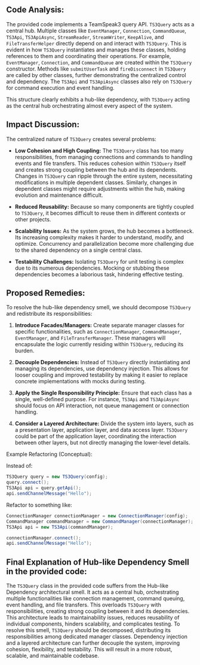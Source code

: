 ## Code Analysis:

The provided code implements a TeamSpeak3 query API. `TS3Query` acts as a central hub. Multiple classes like `EventManager`, `Connection`, `CommandQueue`, `TS3Api`, `TS3ApiAsync`, `StreamReader`, `StreamWriter`, `KeepAlive`, and `FileTransferHelper` directly depend on and interact with `TS3Query`. This is evident in how `TS3Query` instantiates and manages these classes, holding references to them and coordinating their operations. For example, `EventManager`, `Connection`, and `CommandQueue` are created within the `TS3Query` constructor. Methods like `submitUserTask` and `fireDisconnect` in `TS3Query` are called by other classes, further demonstrating the centralized control and dependency. The `TS3Api` and `TS3ApiAsync` classes also rely on `TS3Query` for command execution and event handling.

This structure clearly exhibits a hub-like dependency, with `TS3Query` acting as the central hub orchestrating almost every aspect of the system.

## Impact Discussion:

The centralized nature of `TS3Query` creates several problems:

-   **Low Cohesion and High Coupling:** The `TS3Query` class has too many responsibilities, from managing connections and commands to handling events and file transfers. This reduces cohesion within `TS3Query` itself and creates strong coupling between the hub and its dependents. Changes in `TS3Query` can ripple through the entire system, necessitating modifications in multiple dependent classes. Similarly, changes in dependent classes might require adjustments within the hub, making evolution and maintenance difficult.

-   **Reduced Reusability:** Because so many components are tightly coupled to `TS3Query`, it becomes difficult to reuse them in different contexts or other projects.

-   **Scalability Issues:** As the system grows, the hub becomes a bottleneck. Its increasing complexity makes it harder to understand, modify, and optimize. Concurrency and parallelization become more challenging due to the shared dependency on a single central class.

-   **Testability Challenges:** Isolating `TS3Query` for unit testing is complex due to its numerous dependencies. Mocking or stubbing these dependencies becomes a laborious task, hindering effective testing.

## Proposed Remedies:

To resolve the hub-like dependency smell, we should decompose `TS3Query` and redistribute its responsibilities:

1. **Introduce Facades/Managers:** Create separate manager classes for specific functionalities, such as `ConnectionManager`, `CommandManager`, `EventManager`, and `FileTransferManager`. These managers will encapsulate the logic currently residing within `TS3Query`, reducing its burden.

2. **Decouple Dependencies:** Instead of `TS3Query` directly instantiating and managing its dependencies, use dependency injection. This allows for looser coupling and improved testability by making it easier to replace concrete implementations with mocks during testing.

3. **Apply the Single Responsibility Principle:** Ensure that each class has a single, well-defined purpose. For instance, `TS3Api` and `TS3ApiAsync` should focus on API interaction, not queue management or connection handling.

4. **Consider a Layered Architecture:** Divide the system into layers, such as a presentation layer, application layer, and data access layer. `TS3Query` could be part of the application layer, coordinating the interaction between other layers, but not directly managing the lower-level details.

Example Refactoring (Conceptual):

Instead of:

```java
TS3Query query = new TS3Query(config);
query.connect();
TS3Api api = query.getApi();
api.sendChannelMessage("Hello");
```

Refactor to something like:

```java
ConnectionManager connectionManager = new ConnectionManager(config);
CommandManager commandManager = new CommandManager(connectionManager);
TS3Api api = new TS3Api(commandManager);

connectionManager.connect();
api.sendChannelMessage("Hello");
```

## Final Explanation of Hub-like Dependency Smell in the provided code:

The `TS3Query` class in the provided code suffers from the Hub-like Dependency architectural smell. It acts as a central hub, orchestrating multiple functionalities like connection management, command queuing, event handling, and file transfers. This overloads `TS3Query` with responsibilities, creating strong coupling between it and its dependencies. This architecture leads to maintainability issues, reduces reusability of individual components, hinders scalability, and complicates testing. To resolve this smell, `TS3Query` should be decomposed, distributing its responsibilities among dedicated manager classes. Dependency injection and a layered architecture can further decouple the system, improving cohesion, flexibility, and testability. This will result in a more robust, scalable, and maintainable codebase.
